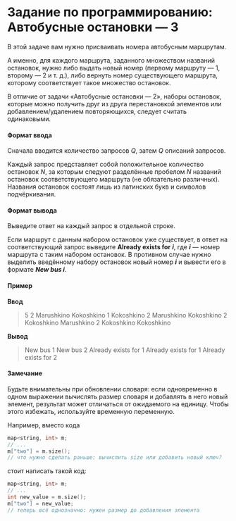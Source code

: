 # Задание по программированию: Автобусные остановки — 3

В этой задаче вам нужно присваивать номера автобусным маршрутам.

А именно, для каждого маршрута, заданного множеством названий остановок, нужно либо выдать новый номер (первому маршруту — 1, второму — 2 и т. д.), либо вернуть номер существующего маршрута, которому соответствует такое множество остановок.

В отличие от задачи «Автобусные остановки — 2», наборы остановок, которые можно получить друг из друга перестановкой элементов или добавлением/удалением повторяющихся, следует считать одинаковыми.

#### Формат ввода

Сначала вводится количество запросов _Q_, затем _Q_ описаний запросов.

Каждый запрос представляет собой положительное количество остановок _N_, за которым следуют разделённые пробелом _N_ названий остановок соответствующего маршрута (не обязательно различных). Названия остановок состоят лишь из латинских букв и символов подчёркивания.

#### Формат вывода

Выведите ответ на каждый запрос в отдельной строке.

Если маршрут с данным набором остановок уже существует, в ответ на соответствующий запрос выведите **Already exists for** **_i_**, где **_i_** — номер маршрута с таким набором остановок. В противном случае нужно выделить введённому набору остановок новый номер **_i_** и вывести его в формате **_New bus i_**.

#### Пример

**Ввод**

> 5
> 2 Marushkino Kokoshkino
> 1 Kokoshkino
> 2 Marushkino Kokoshkino
> 2 Kokoshkino Marushkino
> 2 Kokoshkino Kokoshkino

**Вывод**

> New bus 1
> New bus 2
> Already exists for 1
> Already exists for 1
> Already exists for 2

#### Замечание

Будьте внимательны при обновлении словаря: если одновременно в одном выражении вычислять размер словаря и добавлять в него новый элемент, результат может отличаться от ожидаемого на единицу. Чтобы этого избежать, используйте временную переменную.

Например, вместо кода

```C++
map<string, int> m;
// ...
m["two"] = m.size();
// что нужно сделать раньше: вычислить size или добавить новый ключ?
```

стоит написать такой код:

```C++
map<string, int> m;
// ...
int new_value = m.size();
m["two"] = new_value;
// теперь всё однозначно: нужен размер до добавления элемента
```

